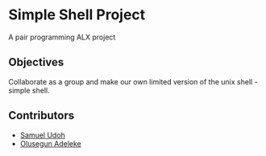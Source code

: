 # Simple Shell Project
A pair programming ALX project
## Objectives
Collaborate as a group and make our own limited version of the unix shell - simple shell.
## Contributors
* [Samuel Udoh](urichard132@gmail.com)
* [Olusegun Adeleke](https://github.com/osadeleke)
